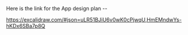 
Here is the link for the App design plan --

https://excalidraw.com/#json=uLR51BJiU6v0wK0cPjwqU,HmEMndwYs-hKDx6SBa7p8Q